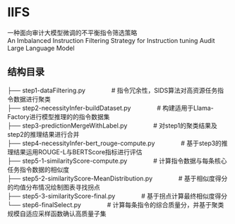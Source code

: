 # IIFS
一种面向审计大模型微调的不平衡指令筛选策略<br>
An Imbalanced Instruction Filtering Strategy for  Instruction tuning Audit Large Language Model

## 结构目录
├── step1-dataFiltering.py                       &nbsp; &nbsp; &nbsp; &nbsp;&nbsp; &nbsp; &nbsp; &nbsp;# 指令冗余性，SIDS算法对高资源任务指令数据进行聚类<br>
├── step2-necessityInfer-buildDataset.py         &nbsp; &nbsp; &nbsp; &nbsp;&nbsp; &nbsp; &nbsp; &nbsp;# 构建适用于Llama-Factory进行模型推理的的指令数据集<br>
├── step3-predictionMergeWithLabel.py            &nbsp; &nbsp; &nbsp; &nbsp;&nbsp; &nbsp; &nbsp; &nbsp;# 对step1的聚类结果及step2的推理结果进行合并<br>
├── step4-necessityInfer-bert_rouge-compute.py   &nbsp; &nbsp; &nbsp; &nbsp;&nbsp; &nbsp; &nbsp; &nbsp;# 基于step3的推理结果运用ROUGE-L与BERTScore指标进行评估<br>
├── step5-1-similarityScore-compute.py           &nbsp; &nbsp; &nbsp; &nbsp;&nbsp; &nbsp; &nbsp; &nbsp;# 计算指令数据与每条核心任务指令数据的相似度<br>
├── step5-2-similarityScore-MeanDistribution.py  &nbsp; &nbsp; &nbsp; &nbsp;&nbsp; &nbsp; &nbsp; &nbsp;# 基于相似度得分的均值分布情况绘制图表寻找拐点<br>
├── step5-3-similarityScore-final.py             &nbsp; &nbsp; &nbsp; &nbsp;&nbsp; &nbsp; &nbsp; &nbsp;# 基于拐点计算最终相似度得分<br>
└── step6-finalSelect.py                         &nbsp; &nbsp; &nbsp; &nbsp;&nbsp; &nbsp; &nbsp; &nbsp;# 计算每条指令的综合质量分，并基于聚类规模自适应采样函数确认高质量子集<br>
